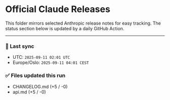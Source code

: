 # Official Claude Releases

This folder mirrors selected Anthropic release notes for easy tracking.
The status section below is updated by a daily GitHub Action.


---

<!-- sync-status:start -->

### 🔄 Last sync
- UTC: `2025-09-11 02:01 UTC`
- Europe/Oslo: `2025-09-11 04:01 CEST`

### ✅ Files updated this run

- CHANGELOG.md (+5 / -0)
- api.md (+5 / -0)<!-- sync-status:end -->





















